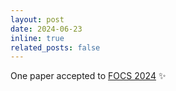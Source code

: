 ```yaml
---
layout: post
date: 2024-06-23
inline: true
related_posts: false
---
```


One paper accepted to <a href='https://focs.computer.org/2024/'>FOCS 2024</a> :sparkles:
